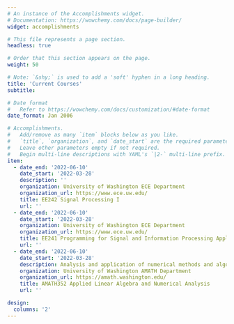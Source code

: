 ```yaml
---
# An instance of the Accomplishments widget.
# Documentation: https://wowchemy.com/docs/page-builder/
widget: accomplishments

# This file represents a page section.
headless: true

# Order that this section appears on the page.
weight: 50

# Note: `&shy;` is used to add a 'soft' hyphen in a long heading.
title: 'Current Courses'
subtitle:

# Date format
#   Refer to https://wowchemy.com/docs/customization/#date-format
date_format: Jan 2006

# Accomplishments.
#   Add/remove as many `item` blocks below as you like.
#   `title`, `organization`, and `date_start` are the required parameters.
#   Leave other parameters empty if not required.
#   Begin multi-line descriptions with YAML's `|2-` multi-line prefix.
item:
  - date_end: '2022-06-10'
    date_start: '2022-03-28'
    description: ''
    organization: University of Washington ECE Department
    organization_url: https://www.ece.uw.edu/
    title: EE242 Signal Processing I
    url: ''
  - date_end: '2022-06-10'
    date_start: '2022-03-28'
    organization: University of Washington ECE Department
    organization_url: https://www.ece.uw.edu/
    title: EE241 Programming for Signal and Information Processing Applications
    url: ''
  - date_end: '2022-06-10'
    date_start: '2022-03-28'
    description: Analysis and application of numerical methods and algorithms to problems in the applied sciences and engineering. Applied linear algebra, including eigenvalue problems. Emphasis on use of conceptual methods in engineering, mathematics, and science. Extensive use of MATLAB and/or Python for programming and solution techniques.
    organization: University of Washington AMATH Department
    organization_url: https://amath.washington.edu/
    title: AMATH352 Applied Linear Algebra and Numerical Analysis
    url: ''

design:
  columns: '2'
---
```

